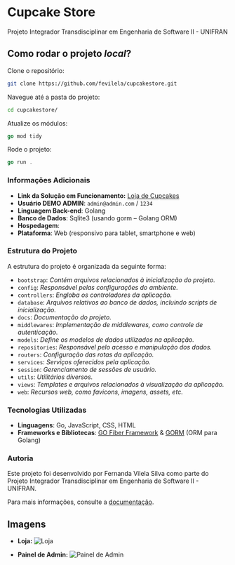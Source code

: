 # Cupcake Store

Projeto Integrador Transdisciplinar em Engenharia de Software II - UNIFRAN

## Como rodar o projeto *local*?

Clone o repositório:
~~~sh
git clone https://github.com/fevilela/cupcakestore.git
~~~

Navegue até a pasta do projeto:
~~~sh
cd cupcakestore/
~~~

Atualize os módulos:
~~~go
go mod tidy
~~~

Rode o projeto:
~~~go
go run .
~~~

### Informações Adicionais

- **Link da Solução em Funcionamento:** [Loja de Cupcakes]()
- **Usuário DEMO ADMIN**: `admin@admin.com` / `1234`
- **Linguagem Back-end**: Golang
- **Banco de Dados**: Sqlite3 (usando gorm – Golang ORM)
- **Hospedagem**: 
- **Plataforma**: Web (responsivo para tablet, smartphone e web)

### Estrutura do Projeto

A estrutura do projeto é organizada da seguinte forma:

- `bootstrap`: *Contém arquivos relacionados à inicialização do projeto.*
- `config`: *Responsável pelas configurações do ambiente.*
- `controllers`: *Engloba os controladores da aplicação.*
- `database`: *Arquivos relativos ao banco de dados, incluindo scripts de inicialização.*
- `docs`: *Documentação do projeto.*
- `middlewares`: *Implementação de middlewares, como controle de autenticação.*
- `models`: *Define os modelos de dados utilizados na aplicação.*
- `repositories`: *Responsável pelo acesso e manipulação dos dados.*
- `routers`: *Configuração das rotas da aplicação.*
- `services`: *Serviços oferecidos pela aplicação.*
- `session`: *Gerenciamento de sessões de usuário.*
- `utils`: *Utilitários diversos.*
- `views`: *Templates e arquivos relacionados à visualização da aplicação.*
- `web`: *Recursos web, como favicons, imagens, assets, etc.*

### Tecnologias Utilizadas

- **Linguagens**: Go, JavaScript, CSS, HTML
- **Frameworks e Bibliotecas**: [GO Fiber Framework](https://github.com/gofiber/fiber) & [GORM](https://gorm.io/index.html) (ORM para Golang)

### Autoria

Este projeto foi desenvolvido por Fernanda Vilela Silva como parte do Projeto Integrador Transdisciplinar em Engenharia de Software II - UNIFRAN.

Para mais informações, consulte a [documentação]().


## Imagens

- **Loja:**
  ![Loja](https://github.com/fevilela/cupcakestore/blob/main/docs/store.png)

- **Painel de Admin:**
  ![Painel de Admin](https://github.com/fevilela/cupcakestore/blob/main/docs/dashboard.png)
#